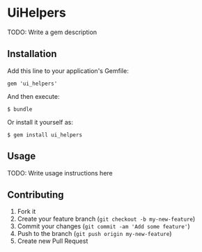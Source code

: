 # UiHelpers

TODO: Write a gem description

## Installation

Add this line to your application's Gemfile:

    gem 'ui_helpers'

And then execute:

    $ bundle

Or install it yourself as:

    $ gem install ui_helpers

## Usage

TODO: Write usage instructions here

## Contributing

1. Fork it
2. Create your feature branch (`git checkout -b my-new-feature`)
3. Commit your changes (`git commit -am 'Add some feature'`)
4. Push to the branch (`git push origin my-new-feature`)
5. Create new Pull Request
